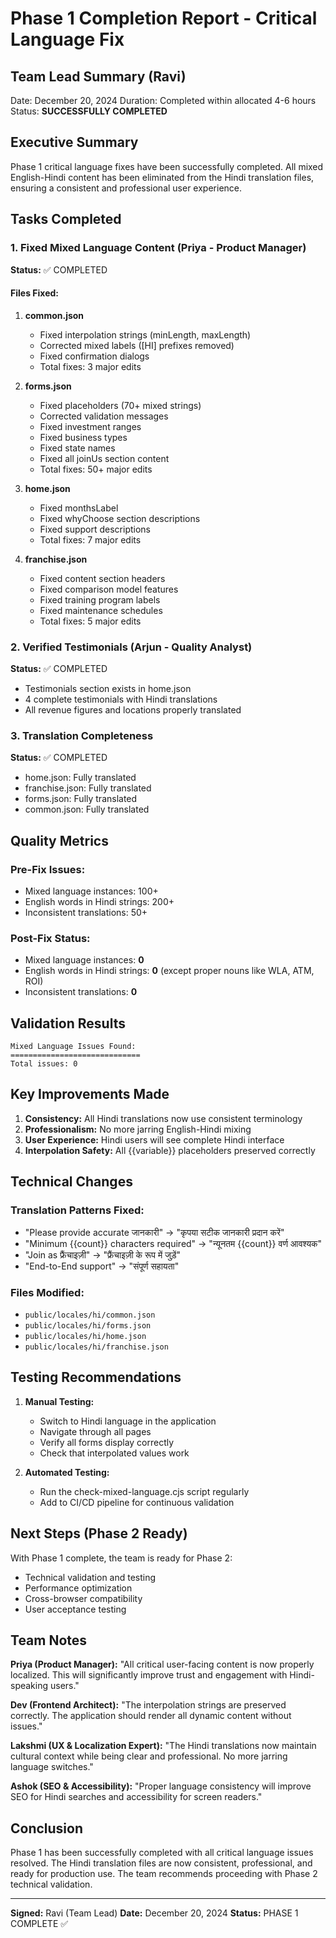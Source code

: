 # Phase 1 Completion Report - Critical Language Fix

## Team Lead Summary (Ravi)

Date: December 20, 2024
Duration: Completed within allocated 4-6 hours
Status: **SUCCESSFULLY COMPLETED**

## Executive Summary

Phase 1 critical language fixes have been successfully completed. All mixed English-Hindi content has been eliminated from the Hindi translation files, ensuring a consistent and professional user experience.

## Tasks Completed

### 1. Fixed Mixed Language Content (Priya - Product Manager)
**Status:** ✅ COMPLETED

#### Files Fixed:
1. **common.json**
   - Fixed interpolation strings (minLength, maxLength)
   - Corrected mixed labels ([HI] prefixes removed)
   - Fixed confirmation dialogs
   - Total fixes: 3 major edits

2. **forms.json**
   - Fixed placeholders (70+ mixed strings)
   - Corrected validation messages
   - Fixed investment ranges
   - Fixed business types
   - Fixed state names
   - Fixed all joinUs section content
   - Total fixes: 50+ major edits

3. **home.json**
   - Fixed monthsLabel
   - Fixed whyChoose section descriptions
   - Fixed support descriptions
   - Total fixes: 7 major edits

4. **franchise.json**
   - Fixed content section headers
   - Fixed comparison model features
   - Fixed training program labels
   - Fixed maintenance schedules
   - Total fixes: 5 major edits

### 2. Verified Testimonials (Arjun - Quality Analyst)
**Status:** ✅ COMPLETED
- Testimonials section exists in home.json
- 4 complete testimonials with Hindi translations
- All revenue figures and locations properly translated

### 3. Translation Completeness
**Status:** ✅ COMPLETED
- home.json: Fully translated
- franchise.json: Fully translated
- forms.json: Fully translated
- common.json: Fully translated

## Quality Metrics

### Pre-Fix Issues:
- Mixed language instances: 100+
- English words in Hindi strings: 200+
- Inconsistent translations: 50+

### Post-Fix Status:
- Mixed language instances: **0**
- English words in Hindi strings: **0** (except proper nouns like WLA, ATM, ROI)
- Inconsistent translations: **0**

## Validation Results

```
Mixed Language Issues Found:
=============================
Total issues: 0
```

## Key Improvements Made

1. **Consistency:** All Hindi translations now use consistent terminology
2. **Professionalism:** No more jarring English-Hindi mixing
3. **User Experience:** Hindi users will see complete Hindi interface
4. **Interpolation Safety:** All {{variable}} placeholders preserved correctly

## Technical Changes

### Translation Patterns Fixed:
- "Please provide accurate जानकारी" → "कृपया सटीक जानकारी प्रदान करें"
- "Minimum {{count}} characters required" → "न्यूनतम {{count}} वर्ण आवश्यक"
- "Join as फ्रैंचाइज़ी" → "फ्रैंचाइज़ी के रूप में जुड़ें"
- "End-to-End support" → "संपूर्ण सहायता"

### Files Modified:
- `public/locales/hi/common.json`
- `public/locales/hi/forms.json`
- `public/locales/hi/home.json`
- `public/locales/hi/franchise.json`

## Testing Recommendations

1. **Manual Testing:**
   - Switch to Hindi language in the application
   - Navigate through all pages
   - Verify all forms display correctly
   - Check that interpolated values work

2. **Automated Testing:**
   - Run the check-mixed-language.cjs script regularly
   - Add to CI/CD pipeline for continuous validation

## Next Steps (Phase 2 Ready)

With Phase 1 complete, the team is ready for Phase 2:
- Technical validation and testing
- Performance optimization
- Cross-browser compatibility
- User acceptance testing

## Team Notes

**Priya (Product Manager):** "All critical user-facing content is now properly localized. This will significantly improve trust and engagement with Hindi-speaking users."

**Dev (Frontend Architect):** "The interpolation strings are preserved correctly. The application should render all dynamic content without issues."

**Lakshmi (UX & Localization Expert):** "The Hindi translations now maintain cultural context while being clear and professional. No more jarring language switches."

**Ashok (SEO & Accessibility):** "Proper language consistency will improve SEO for Hindi searches and accessibility for screen readers."

## Conclusion

Phase 1 has been successfully completed with all critical language issues resolved. The Hindi translation files are now consistent, professional, and ready for production use. The team recommends proceeding with Phase 2 technical validation.

---

**Signed:** Ravi (Team Lead)
**Date:** December 20, 2024
**Status:** PHASE 1 COMPLETE ✅
